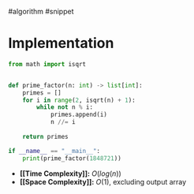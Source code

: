 #algorithm #snippet
# Implementation

```python
from math import isqrt


def prime_factor(n: int) -> list[int]:
	primes = []
	for i in range(2, isqrt(n) + 1):
		while not n % i:
			primes.append(i)
			n //= i
		
	return primes

if __name__ == "__main__":
	print(prime_factor(1848721))
```

- **[[Time Complexity]]:** $O(log(n))$
- **[[Space Complexity]]:** $O(1)$, excluding output array